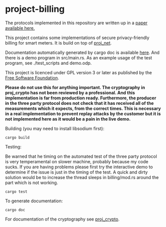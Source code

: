 # project-billing
The protocols implemented in this repository are written up in a [paper available here.](http://ia.cr/2017/654)

This project contains some implementations of secure privacy-friendly billing for smart meters. It is build on top of [proj_net](https://github.com/tblah/project-net).

Documentation automatically generated by cargo doc is available [here](https://tblah.github.io/project-billing/proj_billing/index.html). And there is a demo program in src/main.rs. As an example usage of the test program, see ./test\_scripts and demo.odp.

This project is licenced under GPL version 3 or later as published by the [Free Software Foundation](https://fsf.org).

**Please do not use this for anything important. The cryptography in proj_crypto has not been reviewed by a professional. And this implementation is far from production ready. Furthermore, the producer in the three party protocol does not check that it has received all of the measurements which it expects, from the correct times. This is necessary in a real implementation to prevent replay attacks by the customer but it is not implemented here as it would be a pain in the live demo.**

Building (you may need to install libsodium first):
```
cargo build
```

Testing:

Be warned that he timing on the automated test of the three party protocol is very temperamental on slower machine, probably because my code sucks. If you are having problems please first try the interactive demo to determine if the issue is just in the timing of the test. A quick and dirty solution would be to increase the thread sleeps in billing/mod.rs around the part which is not working.
```
cargo test
```

To generate documentation:
```
cargo doc
```

For documentation of the cryptography see [proj_crypto](https://github.com/tblah/project-crypto).

